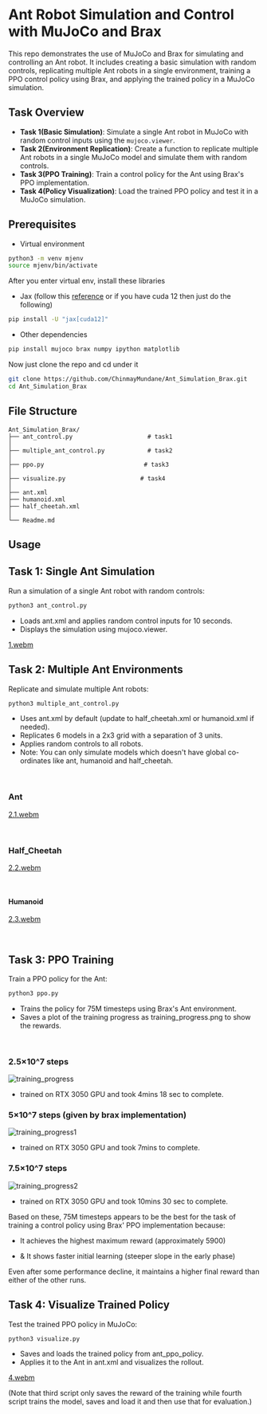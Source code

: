# Ant Robot Simulation and Control with MuJoCo and Brax

This repo demonstrates the use of MuJoCo and Brax for simulating and controlling an Ant robot. It includes creating a basic simulation with random controls, replicating multiple Ant robots in a single environment, training a PPO control policy using Brax, and applying the trained policy in a MuJoCo simulation.


## Task Overview
- **Task 1(Basic Simulation)**: Simulate a single Ant robot in MuJoCo with random control inputs using the `mujoco.viewer`.
- **Task 2(Environment Replication)**: Create a function to replicate multiple Ant robots in a single MuJoCo model and simulate them with random controls.
- **Task 3(PPO Training)**: Train a control policy for the Ant using Brax's PPO implementation.
- **Task 4(Policy Visualization)**: Load the trained PPO policy and test it in a MuJoCo simulation.

## Prerequisites 
- Virtual environment
```bash
python3 -m venv mjenv
source mjenv/bin/activate

```

After you enter virtual env, install these libraries
- Jax (follow this [reference](https://docs.jax.dev/en/latest/quickstart.html) or if you have cuda 12 then just do the following)
```bash
pip install -U "jax[cuda12]"
```

- Other dependencies
```bash
pip install mujoco brax numpy ipython matplotlib
```
Now just clone the repo and cd under it

```bash
git clone https://github.com/ChinmayMundane/Ant_Simulation_Brax.git
cd Ant_Simulation_Brax
```

## File Structure
```
Ant_Simulation_Brax/
├── ant_control.py                     # task1
│  
├── multiple_ant_control.py            # task2         
│      
├── ppo.py                            # task3
│      
├── visualize.py                     # task4
│   
├── ant.xml
├── humanoid.xml
├── half_cheetah.xml
│   
└── Readme.md
```

## Usage

## Task 1: Single Ant Simulation

Run a simulation of a single Ant robot with random controls:
```bash
python3 ant_control.py
```
- Loads ant.xml and applies random control inputs for 10 seconds.
- Displays the simulation using mujoco.viewer.

[1.webm](https://github.com/user-attachments/assets/d71dcc1a-b974-4e28-aa7a-0dbe4d0d38ae)

## Task 2: Multiple Ant Environments


Replicate and simulate multiple Ant robots:

```bash
python3 multiple_ant_control.py

```
- Uses ant.xml by default (update to half_cheetah.xml or humanoid.xml if needed).
- Replicates 6 models in a 2x3 grid with a separation of 3 units.
- Applies random controls to all robots.
- Note: You can only simulate models which doesn't have global co-ordinates like ant, humanoid and half_cheetah.

</br > 

### Ant

[2.1.webm](https://github.com/user-attachments/assets/ddb43ca4-4623-4bcc-9fe1-016e73228c88)

</br > 


### Half_Cheetah
[2.2.webm](https://github.com/user-attachments/assets/33648050-bde9-4030-ab63-7d1a8f31326e)

</br > 


#### Humanoid
[2.3.webm](https://github.com/user-attachments/assets/e2f68fb1-b7d4-4801-a986-308c45f23ad1)

</br > 

## Task 3: PPO Training


Train a PPO policy for the Ant:
```bash
python3 ppo.py

```
- Trains the policy for 75M timesteps using Brax's Ant environment.
- Saves a plot of the training progress as training_progress.png to show the rewards.
</br > 

###  2.5×10^7 steps
![training_progress](https://github.com/user-attachments/assets/3cc53acc-5e6f-4bf0-a637-df843ae362fd)

- trained on RTX 3050 GPU and took 4mins 18 sec to complete.

###  5×10^7 steps (given by brax implementation)
![training_progress1](https://github.com/user-attachments/assets/ecf32a71-9789-4187-9a16-24d061d3ccc7)

- trained on RTX 3050 GPU and took 7mins to complete.


###  7.5×10^7 steps
![training_progress2](https://github.com/user-attachments/assets/f3a5f270-bc57-4f53-a484-d5bda4dea243)

- trained on RTX 3050 GPU and took 10mins 30 sec to complete.


Based on these, 75M timesteps appears to be the best for the task of training a control policy using Brax' PPO implementation because:

- It achieves the highest maximum reward (approximately 5900)

- & It shows faster initial learning (steeper slope in the early phase)

Even after some performance decline, it maintains a higher final reward than either of the other runs.

## Task 4: Visualize Trained Policy


Test the trained PPO policy in MuJoCo:
```bash
python3 visualize.py
```


- Saves and loads the trained policy from ant_ppo_policy.
- Applies it to the Ant in ant.xml and visualizes the rollout.


[4.webm](https://github.com/user-attachments/assets/8d062ba3-bbab-430f-b6e0-2064ec864f8f)


(Note that third script only saves the reward of the training while fourth script trains the model, saves and load it and then use that for evaluation.)
